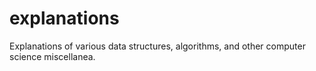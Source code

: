 explanations
============

Explanations of various data structures, algorithms, and other computer science miscellanea. 
